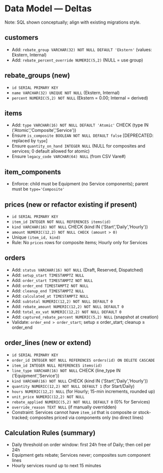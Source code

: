 # Data Model — Deltas

Note: SQL shown conceptually; align with existing migrations style.

## customers
- Add: `rebate_group VARCHAR(32) NOT NULL DEFAULT 'Ekstern'` (values: Ekstern, Internal)
- Add: `rebate_percent_override NUMERIC(5,2)` (NULL = use group)

## rebate_groups (new)
- `id SERIAL PRIMARY KEY`
- `name VARCHAR(32) UNIQUE NOT NULL` (Ekstern, Internal)
- `percent NUMERIC(5,2) NOT NULL` (Ekstern = 0.00; Internal = derived)

## items
- Add: `type VARCHAR(16) NOT NULL DEFAULT 'Atomic'` CHECK (type IN ('Atomic','Composite','Service'))
- Ensure `is_composite BOOLEAN NOT NULL DEFAULT false` [DEPRECATED: replaced by `type`]
- Ensure `quantity_on_hand INTEGER NULL` (NULL for composites and services; 0 default allowed for atomic)
- Ensure `legacy_code VARCHAR(64) NULL` (from CSV Vare#)

## item_components
- Enforce: child must be Equipment (no Service components); parent must be `type='Composite'`

## prices (new or refactor existing if present)
- `id SERIAL PRIMARY KEY`
- `item_id INTEGER NOT NULL REFERENCES items(id)`
- `kind VARCHAR(16) NOT NULL` CHECK (kind IN ('Start','Daily','Hourly'))
- `amount NUMERIC(12,2) NOT NULL CHECK (amount > 0)`
- Unique `(item_id, kind)`
- Rule: No `prices` rows for composite items; Hourly only for Services

## orders
- Add: `status VARCHAR(16) NOT NULL` (Draft, Reserved, Dispatched)
- Add: `setup_start TIMESTAMPTZ NULL`
- Add: `order_start TIMESTAMPTZ NOT NULL`
- Add: `order_end TIMESTAMPTZ NOT NULL`
- Add: `cleanup_end TIMESTAMPTZ NULL`
- Add: `calculated_at TIMESTAMPTZ NULL`
- Add: `subtotal NUMERIC(12,2) NOT NULL DEFAULT 0`
- Add: `rebate_amount NUMERIC(12,2) NOT NULL DEFAULT 0`
- Add: `total_ex_vat NUMERIC(12,2) NOT NULL DEFAULT 0`
- Add: `captured_rebate_percent NUMERIC(5,2) NULL` (snapshot at creation)
- Validate: `order_end > order_start`; setup ≤ order_start; cleanup ≥ order_end

## order_lines (new or extend)
- `id SERIAL PRIMARY KEY`
- `order_id INTEGER NOT NULL REFERENCES orders(id) ON DELETE CASCADE`
- `item_id INTEGER NULL REFERENCES items(id)`
- `line_type VARCHAR(16) NOT NULL` CHECK (line_type IN ('Equipment','Service'))
- `kind VARCHAR(16) NOT NULL` CHECK (kind IN ('Start','Daily','Hourly'))
- `quantity NUMERIC(12,2) NOT NULL DEFAULT 1` (for Start/Daily)
- `hours NUMERIC(12,2) NULL` (for Hourly; 15-min increments, rounded up)
- `unit_price NUMERIC(12,2) NOT NULL`
- `rebate_applied NUMERIC(5,2) NOT NULL DEFAULT 0` (0% for Services)
- `override_reason TEXT NULL` (if manually overridden)
- Constraint: Services cannot have `item_id` that is composite or stock-tracked; composites priced via components only (no direct lines)

## Calculation Rules (summary)
- Daily threshold on order window: first 24h free of Daily; then ceil per 24h
- Equipment gets rebate; Services never; composites sum component lines
- Hourly services round up to next 15 minutes

